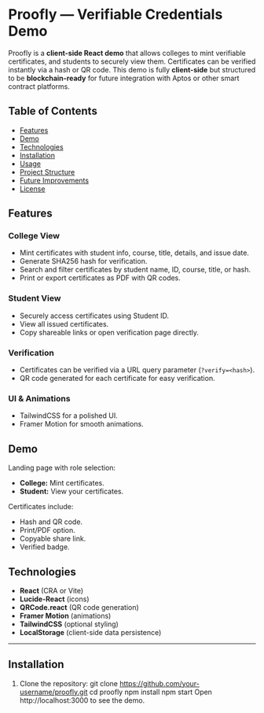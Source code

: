 # Proofly — Verifiable Credentials Demo

Proofly is a **client-side React demo** that allows colleges to mint verifiable certificates, and students to securely view them. Certificates can be verified instantly via a hash or QR code. This demo is fully **client-side** but structured to be **blockchain-ready** for future integration with Aptos or other smart contract platforms.

## Table of Contents

- [Features](#features)
- [Demo](#demo)
- [Technologies](#technologies)
- [Installation](#installation)
- [Usage](#usage)
- [Project Structure](#project-structure)
- [Future Improvements](#future-improvements)
- [License](#license)

## Features

### College View
- Mint certificates with student info, course, title, details, and issue date.
- Generate SHA256 hash for verification.
- Search and filter certificates by student name, ID, course, title, or hash.
- Print or export certificates as PDF with QR codes.

### Student View
- Securely access certificates using Student ID.
- View all issued certificates.
- Copy shareable links or open verification page directly.
### Verification
- Certificates can be verified via a URL query parameter (`?verify=<hash>`).
- QR code generated for each certificate for easy verification.

### UI & Animations
- TailwindCSS for a polished UI.
- Framer Motion for smooth animations.

## Demo

Landing page with role selection:

- **College:** Mint certificates.
- **Student:** View your certificates.

Certificates include:

- Hash and QR code.
- Print/PDF option.
- Copyable share link.
- Verified badge.

## Technologies

- **React** (CRA or Vite)
- **Lucide-React** (icons)
- **QRCode.react** (QR code generation)
- **Framer Motion** (animations)
- **TailwindCSS** (optional styling)
- **LocalStorage** (client-side data persistence)

---

## Installation

1. Clone the repository:
git clone https://github.com/your-username/proofly.git
cd proofly
npm install
npm start
Open http://localhost:3000 to see the demo.
